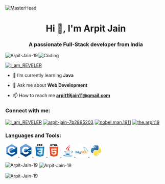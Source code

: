 ![MasterHead](https://miro.medium.com/max/1400/1*OF0xEMkWBv-69zvmNs6RDQ.gif)
<h1 align="center">Hi 👋, I'm Arpit Jain </h1>
<h3 align="center">A passionate Full-Stack developer from India</h3>

<img align="right" alt="Coding" width="400" src="https://c.tenor.com/qJ5evVs-_uUAAAAC/coding.gif">

<p align="left"> <img src="https://komarev.com/ghpvc/?username=Arpit-Jain-19&label=Profile%20views&color=0e75b6&style=flat" alt="Arpit-Jain-19" /> </p>

<p align="left"> <a href="https://twitter.com/I_am_REVELER" target="blank"><img src="https://img.shields.io/twitter/follow/_anshul_pawar?logo=twitter&style=for-the-badge" alt="I_am_REVELER" /></a> </p>

- 🌱 I’m currently learning **Java**

- 💬 Ask me about **Web Development**

- 📫 How to reach me **arpit19jain11@gmail.com**

<h3 align="left">Connect with me:</h3>
<p align="left">
<a href="https://twitter.com/I_am_REVELER" target="blank"><img align="center" src="https://raw.githubusercontent.com/rahuldkjain/github-profile-readme-generator/master/src/images/icons/Social/twitter.svg" alt="I_am_REVELER" height="30" width="40" /></a>
<a href="https://www.linkedin.com/in/arpit-jain-7b2895203/" target="blank"><img align="center" src="https://raw.githubusercontent.com/rahuldkjain/github-profile-readme-generator/master/src/images/icons/Social/linked-in-alt.svg" alt="arpit-jain-7b2895203" height="30" width="40" /></a>
<a href="https://www.facebook.com/noble.man.1911/" target="blank"><img align="center" src="https://raw.githubusercontent.com/rahuldkjain/github-profile-readme-generator/master/src/images/icons/Social/facebook.svg" alt="nobel.man.1911" height="30" width="40" /></a>
<a href="https://www.instagram.com/the.arpit19/?next=%2F&hl=en" target="blank"><img align="center" src="https://raw.githubusercontent.com/rahuldkjain/github-profile-readme-generator/master/src/images/icons/Social/instagram.svg" alt="the.arpit19" height="30" width="40" /></a>
</p>

<h3 align="left">Languages and Tools:</h3>
<p align="left"> <a href="https://www.cprogramming.com/" target="_blank" rel="noreferrer"> <img src="https://raw.githubusercontent.com/devicons/devicon/master/icons/c/c-original.svg" alt="c" width="40" height="40"/> </a> <a href="https://www.w3schools.com/cpp/" target="_blank" rel="noreferrer"> <img src="https://raw.githubusercontent.com/devicons/devicon/master/icons/cplusplus/cplusplus-original.svg" alt="cplusplus" width="40" height="40"/> </a> <a href="https://www.w3schools.com/css/" target="_blank" rel="noreferrer"> <img src="https://raw.githubusercontent.com/devicons/devicon/master/icons/css3/css3-original-wordmark.svg" alt="css3" width="40" height="40"/> </a> <a href="https://www.w3.org/html/" target="_blank" rel="noreferrer"> <img src="https://raw.githubusercontent.com/devicons/devicon/master/icons/html5/html5-original-wordmark.svg" alt="html5" width="40" height="40"/> </a> <a href="https://www.java.com" target="_blank" rel="noreferrer"> <img src="https://raw.githubusercontent.com/devicons/devicon/master/icons/java/java-original.svg" alt="java" width="40" height="40"/> </a> <a href="https://www.mysql.com/" target="_blank" rel="noreferrer"> <img src="https://raw.githubusercontent.com/devicons/devicon/master/icons/mysql/mysql-original-wordmark.svg" alt="mysql" width="40" height="40"/> </a> <a href="https://www.python.org" target="_blank" rel="noreferrer"> <img src="https://raw.githubusercontent.com/devicons/devicon/master/icons/python/python-original.svg" alt="python" width="40" height="40"/> </a> </p>

<p><img align="left" src="https://github-readme-stats.vercel.app/api/top-langs?username=Arpit-Jain-19&show_icons=true&locale=en&layout=compact" alt="Arpit-Jain-19" /></p>

<p>&nbsp;<img align="center" src="https://github-readme-stats.vercel.app/api?username=Arpit-Jain-19&show_icons=true&locale=en" alt="Arpit-Jain-19" /></p>

<p><img align="center" src="https://github-readme-streak-stats.herokuapp.com/?user=Arpit-Jain-19&" alt="Arpit-Jain-19" /></p>
